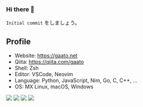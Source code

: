 ### Hi there 👋

`Initial commit` をしましょう。

<!--
**gaato/gaato** is a ✨ _special_ ✨ repository because its `README.md` (this file) appears on your GitHub profile.

Here are some ideas to get you started:

- 🔭 I’m currently working on ...
- 🌱 I’m currently learning ...
- 👯 I’m looking to collaborate on ...
- 🤔 I’m looking for help with ...
- 💬 Ask me about ...
- 📫 How to reach me: ...
- 😄 Pronouns: ...
- ⚡ Fun fact: ...
-->

## Profile

- Website: https://gaato.net
- Qiita: https://qiita.com/gaato
- Shell: Zsh
- Editor: VSCode, Neovim
- Language: Python, JavaScript, Nim, Go, C, C++, ...
- OS: MX Linux, macOS, Windows

![](https://github-readme-stats.vercel.app/api?username=gaato&count_private=true&show_icons=true)
![](https://github-readme-stats.vercel.app/api/top-langs/?username=gaato&layout=compact)
![](https://github-profile-trophy.vercel.app/?username=gaato)
![](https://github-readme-streak-stats.herokuapp.com/?user=gaato)
